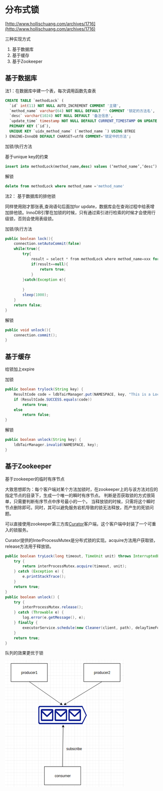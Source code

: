 # 分布式锁

[http://www.hollischuang.com/archives/1716](http://www.hollischuang.com/archives/1716)

三种实现方式

1. 基于数据库
2. 基于缓存
3. 基于Zookeeper

## 基于数据库

法1：在数据库中建一个表，每次调用函数先查表

```sql
CREATE TABLE `methodLock` (
  `id` int(11) NOT NULL AUTO_INCREMENT COMMENT '主键',
  `method_name` varchar(64) NOT NULL DEFAULT '' COMMENT '锁定的方法名',
  `desc` varchar(1024) NOT NULL DEFAULT '备注信息',
  `update_time` timestamp NOT NULL DEFAULT CURRENT_TIMESTAMP ON UPDATE CURRENT_TIMESTAMP COMMENT '保存数据时间，自动生成',
  PRIMARY KEY (`id`),
  UNIQUE KEY `uidx_method_name` (`method_name `) USING BTREE
) ENGINE=InnoDB DEFAULT CHARSET=utf8 COMMENT='锁定中的方法';
```

加锁/执行方法

基于unique key的约束

```sql
insert into methodLock(method_name,desc) values (‘method_name’,‘desc’)
```

解锁

```sql
delete from methodLock where method_name ='method_name'
```

法2： 基于数据库的排他锁

同样使用刚才那张表,查询语句后面加for update，数据库会在查询过程中给表增加排他锁。InnoDB引擎在加锁的时候，只有通过索引进行检索的时候才会使用行级锁，否则会使用表级锁。

加锁/执行方法

```java
public boolean lock(){
    connection.setAutoCommit(false)
    while(true){
        try{
            result = select * from methodLock where method_name=xxx for update;
            if(result==null){
                return true;
            }
        }catch(Exception e){

        }
        sleep(1000);
    }
    return false;
}
```

解锁

```java
public void unlock(){
    connection.commit();
}
```

## 基于缓存

给锁加上expire

加锁

```java
public boolean trylock(String key) {
    ResultCode code = ldbTairManager.put(NAMESPACE, key, "This is a Lock.", 2, 0);
    if (ResultCode.SUCCESS.equals(code))
        return true;
    else
        return false;
}
```

解锁

```java
public boolean unlock(String key) {
    ldbTairManager.invalid(NAMESPACE, key);
}
```



## 基于Zookeeper

基于zookeeper的临时有序节点

大致思想即为：每个客户端对某个方法加锁时，在zookeeper上的与该方法对应的指定节点的目录下，生成一个唯一的瞬时有序节点。 判断是否获取锁的方式很简单，只需要判断有序节点中序号最小的一个。 当释放锁的时候，只需将这个瞬时节点删除即可。同时，其可以避免服务宕机导致的锁无法释放，而产生的死锁问题。

可以直接使用zookeeper第三方库[Curator](https://curator.apache.org/)客户端，这个客户端中封装了一个可重入的锁服务。

Curator提供的InterProcessMutex是分布式锁的实现。acquire方法用户获取锁，release方法用于释放锁。

```java
public boolean tryLock(long timeout, TimeUnit unit) throws InterruptedException {
    try {
        return interProcessMutex.acquire(timeout, unit);
    } catch (Exception e) {
        e.printStackTrace();
    }
    return true;
}
public boolean unlock() {
    try {
        interProcessMutex.release();
    } catch (Throwable e) {
        log.error(e.getMessage(), e);
    } finally {
        executorService.schedule(new Cleaner(client, path), delayTimeForClean, TimeUnit.MILLISECONDS);
    }
    return true;
}
```



队列的效果更优于锁

![](/assets/producer_consumer.png)

